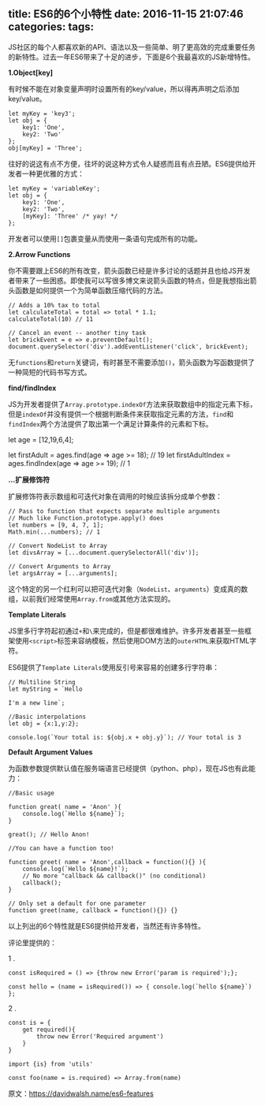 title: ES6的6个小特性
date: 2016-11-15 21:07:46
categories:
tags:
---
JS社区的每个人都喜欢新的API、语法以及一些简单、明了更高效的完成重要任务的新特性。过去一年ES6带来了十足的进步，下面是6个我最喜欢的JS新增特性。

__1.Object[key]__

有时候不能在对象变量声明时设置所有的key/value，所以得再声明之后添加key/value。

    let myKey = 'key3';
    let obj = {
        key1: 'One',
        key2: 'Two'
    };
    obj[myKey] = 'Three';
    
往好的说这有点不方便，往坏的说这种方式令人疑惑而且有点丑陋。ES6提供给开发者一种更优雅的方式：

    let myKey = 'variableKey';
    let obj = {
        key1: 'One',
        key2: 'Two',
        [myKey]: 'Three' /* yay! */
    };
  
开发者可以使用```[]```包裹变量从而使用一条语句完成所有的功能。

__2.Arrow Functions__

你不需要跟上ES6的所有改变，箭头函数已经是许多讨论的话题并且也给JS开发者带来了一些困惑。即使我可以写很多博文来说箭头函数的特点，但是我想指出箭头函数是如何提供一个为简单函数压缩代码的方法。

    // Adds a 10% tax to total
    let calculateTotal = total => total * 1.1;
    calculateTotal(10) // 11
    
    // Cancel an event -- another tiny task
    let brickEvent = e => e.preventDefault();
    document.querySelector('div').addEventListener('click', brickEvent);
    
无```functions```和```return```关键词，有时甚至不需要添加```()```，箭头函数为写函数提供了一种简短的代码书写方式。

__find/findIndex__

JS为开发者提供了```Array.prototype.indexOf```方法来获取数组中的指定元素下标，但是```indexOf```并没有提供一个根据判断条件来获取指定元素的方法，```find```和```findIndex```两个方法提供了取出第一个满足计算条件的元素和下标。

let age = [12,19,6,4];

let firstAdult = ages.find(age => age >= 18); // 19
let firstAdultIndex = ages.findIndex(age => age >= 19); // 1

__...扩展修饰符__

扩展修饰符表示数组和可迭代对象在调用的时候应该拆分成单个参数：

    // Pass to function that expects separate multiple arguments
    // Much like Function.prototype.apply() does
    let numbers = [9, 4, 7, 1];
    Math.min(...numbers); // 1
    
    // Convert NodeList to Array
    let divsArray = [...document.querySelectorAll('div')];
    
    // Convert Arguments to Array
    let argsArray = [...arguments];

这个特定的另一个红利可以把可迭代对象（```NodeList```、```arguments```）变成真的数组，以前我们经常使用```Array.from```或其他方法实现的。

__Template Literals__

JS里多行字符起初通过```+```和```\```来完成的，但是都很难维护。许多开发者甚至一些框架使用```<script>```标签来容纳模板，然后使用DOM方法的```outerHTML```来获取HTML字符。

ES6提供了```Template Literals```使用反引号来容易的创建多行字符串：

    // Multiline String
    let myString = `Hello
    
    I'm a new line`;
    
    //Basic interpolations
    let obj = {x:1,y:2};
    
    console.log(`Your total is: ${obj.x + obj.y}`); // Your total is 3

__Default Argument Values__

为函数参数提供默认值在服务端语言已经提供（python、php），现在JS也有此能力：

    //Basic usage
    
    function great( name = 'Anon' ){
        console.log(`Hello ${name}`);
    }
    
    great(); // Hello Anon!
    
    //You can have a function too!
    
    function greet( name = 'Anon',callback = function(){} ){
        console.log(`Hello ${name}!`);
        // No more "callback && callback()" (no conditional)
        callback();
    }
    
    // Only set a default for one parameter
    function greet(name, callback = function(){}) {}

以上列出的6个特性就是ES6提供给开发者，当然还有许多特性。

评论里提供的：

1 . 

    const isRequired = () => {throw new Error('param is required');};

    const hello = (name = isRequired()) => { console.log(`hello ${name}`) };
    

2 . 

    const is = {
        get required(){
            throw new Error('Required argument')
        }
    }

    import {is} from 'utils'
    
    const foo(name = is.required) => Array.from(name)
    
   
原文：https://davidwalsh.name/es6-features